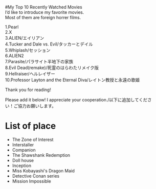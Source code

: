 #My Top 10 Recently Watched Movies<br>
I’d like to introduce my favorite movies.<br>
Most of them are foreign horrer films.<br>

1.Pearl<br>
2.X<br>
3.ALIEN/エイリアン<br>
4.Tucker and Dale vs. Evil/タッカーとデイル<br>
5.Whiplash/セッション<br>
6.ALIEN2<br>
7.Parasite/パラサイト半地下の家族<br>
8.Evil Dead(remake)/死霊のはらわたリメイク版<br>
9.Hellraiser/ヘルレイザー<br>
10.Professor Layton and the Eternal Diva/レイトン教授と永遠の歌姫<br>

Thank you for reading!<br>

Please add it below! I appreciate your cooperation./以下に追加してください！ご協力お願いします。
# List of place
- The Zone of Interest
- Interstaller
- Companion
- The Shawshank Redemption
- Doll house
- Inception
- Miss Kobayashi's Dragon Maid
- Detective Conan series
- Mission Impossible

